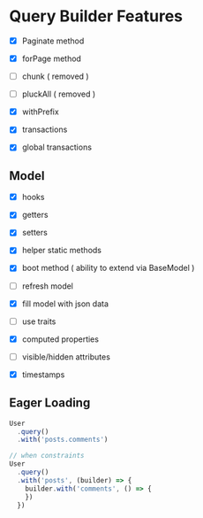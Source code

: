# Query Builder Features

- [x] Paginate method
- [x] forPage method
- [ ] chunk ( removed )
- [ ] pluckAll ( removed )
- [x] withPrefix
- [x] transactions
- [x] global transactions



## Model

- [x] hooks
- [x] getters
- [x] setters
- [x] helper static methods
- [x] boot method ( ability to extend via BaseModel )
- [ ] refresh model
- [x] fill model with json data
- [ ] use traits
- [x] computed properties
- [ ] visible/hidden attributes
- [x] timestamps


## Eager Loading

```js
User
  .query()
  .with('posts.comments')

// when constraints
User
  .query()
  .with('posts', (builder) => {
    builder.with('comments', () => {
    })
  })
```


